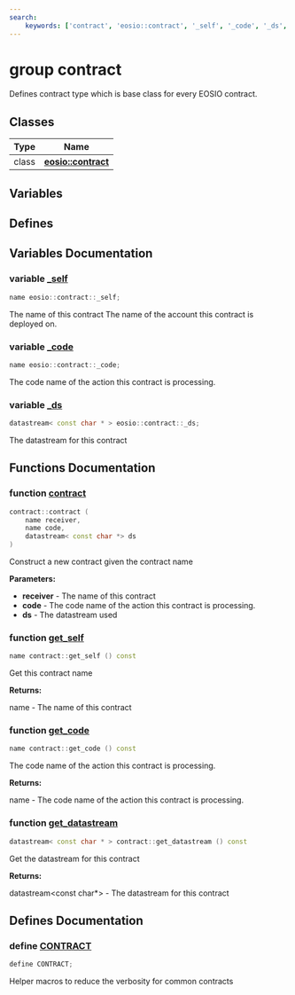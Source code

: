 ```yaml
---
search:
    keywords: ['contract', 'eosio::contract', '_self', '_code', '_ds', 'contract', 'get_self', 'get_code', 'get_datastream', 'CONTRACT']
---
```


# group contract

Defines contract type which is base class for every EOSIO contract. 
## Classes

|Type|Name|
|-----|-----|
|class|[**eosio::contract**](classeosio_1_1contract.md)|


## Variables

## Defines

## Variables Documentation

### variable <a id="ga29c0c98c72ab578a5965d13b00dca0c0" href="#ga29c0c98c72ab578a5965d13b00dca0c0">\_self</a>

```cpp
name eosio::contract::_self;
```


The name of this contract
The name of the account this contract is deployed on. 

### variable <a id="ga7bcf83f433ecb0b305dfd7d217c2dde8" href="#ga7bcf83f433ecb0b305dfd7d217c2dde8">\_code</a>

```cpp
name eosio::contract::_code;
```


The code name of the action this contract is processing. 

### variable <a id="ga0515c65ff4f3720dfbd7d06cb01323e0" href="#ga0515c65ff4f3720dfbd7d06cb01323e0">\_ds</a>

```cpp
datastream< const char * > eosio::contract::_ds;
```


The datastream for this contract 

## Functions Documentation

### function <a id="ga592e8ee6dabf85e272cc0a833c3fe453" href="#ga592e8ee6dabf85e272cc0a833c3fe453">contract</a>

```cpp
contract::contract (
    name receiver,
    name code,
    datastream< const char *> ds
)
```


Construct a new contract given the contract name


**Parameters:**


* **receiver** - The name of this contract 
* **code** - The code name of the action this contract is processing. 
* **ds** - The datastream used 



### function <a id="ga7564cad9be4ee5dcaac832511d9a0e05" href="#ga7564cad9be4ee5dcaac832511d9a0e05">get\_self</a>

```cpp
name contract::get_self () const
```


Get this contract name


**Returns:**

name - The name of this contract 




### function <a id="ga4efcd5638d26dad3e5dc075bad152d45" href="#ga4efcd5638d26dad3e5dc075bad152d45">get\_code</a>

```cpp
name contract::get_code () const
```


The code name of the action this contract is processing.


**Returns:**

name - The code name of the action this contract is processing. 




### function <a id="ga3bb1107c2675ef69f3eca8e3793701c7" href="#ga3bb1107c2675ef69f3eca8e3793701c7">get\_datastream</a>

```cpp
datastream< const char * > contract::get_datastream () const
```


Get the datastream for this contract


**Returns:**

datastream<const char\*> - The datastream for this contract 




## Defines Documentation

### define <a id="ga3dd8a1be2fbf980ee66578476244d85f" href="#ga3dd8a1be2fbf980ee66578476244d85f">CONTRACT</a>

```cpp
define CONTRACT;
```


Helper macros to reduce the verbosity for common contracts 

